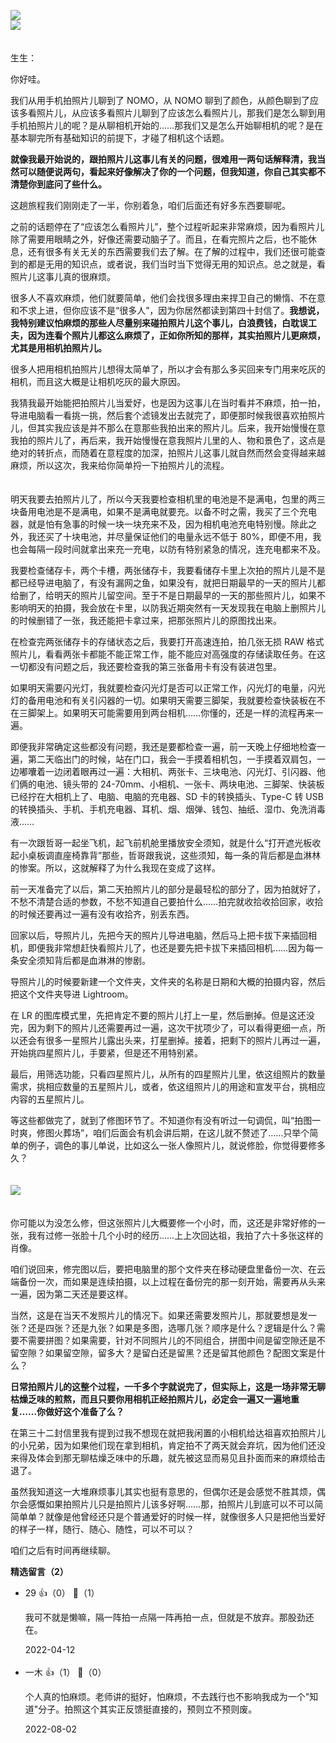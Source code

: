 [![](https://static001.geekbang.org/resource/image/e3/cc/e31228374f2e24964bac1b952b1499cc.jpg?wh=750x360)](http://time.geekbang.org/column/article/497138)  
[![](https://static001.geekbang.org/resource/image/yy/6a/yy1f97578940e5236d600e6b8166cd6a.jpg?wh=750x360)](http://time.geekbang.org/column/article/498025)

　  
生生：

你好哇。

我们从用手机拍照片儿聊到了 NOMO，从 NOMO 聊到了颜色，从颜色聊到了应该多看照片儿，从应该多看照片儿聊到了应该怎么看照片儿，那我们是怎么聊到用手机拍照片儿的呢？是从聊相机开始的……那我们又是怎么开始聊相机的呢？是在基本聊完所有基础知识的前提下，才碰了相机这个话题。

**就像我最开始说的，跟拍照片儿这事儿有关的问题，很难用一两句话解释清，我当然可以随便说两句，看起来好像解决了你的一个问题，但我知道，你自己其实都不清楚你到底问了些什么。**

这趟旅程我们刚刚走了一半，你别着急，咱们后面还有好多东西要聊呢。

之前的话题停在了“应该怎么看照片儿”，整个过程听起来非常麻烦，因为看照片儿除了需要用眼睛之外，好像还需要动脑子了。而且，在看完照片之后，也不能休息，还有很多有关无关的东西需要我们去了解。在了解的过程中，我们还很可能查到的都是无用的知识点，或者说，我们当时当下觉得无用的知识点。总之就是，看照片儿这事儿真的很麻烦。

很多人不喜欢麻烦，他们就要简单，他们会找很多理由来捍卫自己的懒惰、不在意和不求上进，但你应该不是“很多人”，因为你居然都读到第四十封信了。**我想说，我特别建议怕麻烦的那些人尽量别来碰拍照片儿这个事儿，白浪费钱，白耽误工夫，因为连看个照片儿都这么麻烦了，正如你所知的那样，其实拍照片儿更麻烦，尤其是用相机拍照片儿。**

很多人把用相机拍照片儿想得太简单了，所以才会有那么多买回来专门用来吃灰的相机，而且这大概是让相机吃灰的最大原因。

我猜我最开始能把拍照片儿当爱好，也是因为这事儿在当时看并不麻烦，拍一拍，导进电脑看一看挑一挑，然后套个滤镜发出去就完了，即便那时候我很喜欢拍照片儿，但其实我应该是并不那么在意那些我拍出来的照片儿。后来，我开始慢慢在意我拍的照片儿了，再后来，我开始慢慢在意我照片儿里的人、物和景色了，这点是绝对的转折点，而随着在意程度的加深，拍照片儿这事儿就自然而然会变得越来越麻烦，所以这次，我来给你简单捋一下拍照片儿的流程。  
　

明天我要去拍照片儿了，所以今天我要检查相机里的电池是不是满电，包里的两三块备用电池是不是满电，如果不是满电就要充。以备不时之需，我买了三个充电器，就是怕有急事的时候一块一块充来不及，因为相机电池充电特别慢。除此之外，我还买了十块电池，并尽量保证他们的电量永远不低于 80%，即便不用，我也会每隔一段时间就拿出来充一充电，以防有特别紧急的情况，连充电都来不及。

我要检查储存卡，两个卡槽，两张储存卡，我要看储存卡里上次拍的照片儿是不是都已经导进电脑了，有没有漏网之鱼，如果没有，就把日期最早的一天的照片儿都给删了，给明天的照片儿留空间。至于不是日期最早的一天的那些照片儿，如果不影响明天的拍摄，我会放在卡里，以防我近期突然有一天发现我在电脑上删照片儿的时候删错了一张，我还能把卡拿过来，把那张照片儿的原图找出来。

在检查完两张储存卡的存储状态之后，我要打开高速连拍，拍几张无损 RAW 格式照片儿，看看两张卡都能不能正常工作，能不能应对高强度的存储读取任务。在这一切都没有问题之后，我还要检查我的第三张备用卡有没有装进包里。

如果明天需要闪光灯，我就要检查闪光灯是否可以正常工作，闪光灯的电量，闪光灯的备用电池和有关引闪器的一切。如果明天需要三脚架，我就要检查快装板在不在三脚架上。如果明天可能需要用到两台相机……你懂的，还是一样的流程再来一遍。

即便我非常确定这些都没有问题，我还是要都检查一遍，前一天晚上仔细地检查一遍，第二天临出门的时候，站在门口，我会一手摸着相机包，一手摸着双肩包，一边嘟囔着一边闭着眼再过一遍：大相机、两张卡、三块电池、闪光灯、引闪器、他们俩的电池、镜头带的 24-70mm、小相机、一张卡、两块电池、三脚架、快装板已经拧在大相机上了、电脑、电脑的充电器、SD 卡的转换插头、Type-C 转 USB 的转换插头、手机、手机充电器、耳机、烟、烟弹、钱包、抽纸、湿巾、免洗消毒液……

有一次跟哲哥一起坐飞机，起飞前机舱里播放安全须知，就是什么“打开遮光板收起小桌板调直座椅靠背”那些，哲哥跟我说，这些须知，每一条的背后都是血淋林的惨案。所以，这就解释了为什么我现在变成了这样。

前一天准备完了以后，第二天拍照片儿的部分是最轻松的部分了，因为拍就好了，不愁不清楚合适的参数，不愁不知道自己要拍什么……拍完就收拾收拾回家，收拾的时候还要再过一遍有没有收拾齐，别丢东西。

回家以后，导照片儿，先把今天的照片儿导进电脑，然后马上把卡拔下来插回相机，即便我非常想赶快看照片儿了，也还是要先把卡拔下来插回相机……因为每一条安全须知背后都是血淋淋的惨剧。

导照片儿的时候要新建一个文件夹，文件夹的名称是日期和大概的拍摄内容，然后把这个文件夹导进 Lightroom。

在 LR 的图库模式里，先把肯定不要的照片儿打上一星，然后删掉。但是这还没完，因为剩下的照片儿还需要再过一遍，这次干扰项少了，可以看得更细一点，所以还会有很多一星照片儿露出头来，打星删掉。接着，把剩下的照片儿再过一遍，开始挑四星照片儿，手要紧，但是还不用特别紧。

最后，用筛选功能，只看四星照片儿，从所有的四星照片儿里，依这组照片的数量需求，挑相应数量的五星照片儿，或者，依这组照片儿的用途和宣发平台，挑相应内容的五星照片儿。

等这些都做完了，就到了修图环节了。不知道你有没有听过一句调侃，叫“拍图一时爽，修图火葬场”，咱们后面会有机会讲后期，在这儿就不赘述了……只举个简单的例子，调色的事儿单说，比如这么一张人像照片儿，就说修脸，你觉得要修多久？  
　

![](https://static001.geekbang.org/resource/image/a6/5a/a676665b73ac50eeab7cb12c1736ce5a.jpg?wh=2400x3598)

　  
你可能以为没怎么修，但这张照片儿大概要修一个小时，而，这还是非常好修的一张，我有过修一张脸十几个小时的经历……上上次回达祖，我拍了六十多张这样的肖像。

咱们说回来，修完图以后，要把电脑里的那个文件夹在移动硬盘里备份一次、在云端备份一次，而如果是连续拍摄，以上过程在备份完的那一刻开始，需要再从头来一遍，因为第二天还是要这样。

当然，这是在当天不发照片儿的情况下。如果还需要发照片儿，那就要想是发一张？还是四张？还是九张？如果是多图，选哪几张？顺序是什么？逻辑是什么？需要不需要拼图？如果需要，针对不同照片儿的不同组合，拼图中间是留空隙还是不留空隙？如果留空隙，留多大？是留白还是留黑？还是留其他颜色？配图文案是什么？

**日常拍照片儿的这整个过程，一千多个字就说完了，但实际上，这是一场非常无聊枯燥乏味的煎熬，而且只要你用相机正经拍照片儿，必定会一遍又一遍地重复……你做好这个准备了么？**

在第三十二封信里我有提到过我不想现在就把我闲置的小相机给达祖喜欢拍照片儿的小兄弟，因为如果他们现在拿到相机，肯定拍不了两天就会弃坑，因为他们还没来得及体会到那无聊枯燥乏味中的乐趣，就先被这显而易见且扑面而来的麻烦给击退了。

虽然我知道这一大堆麻烦事儿其实也挺有意思的，但偶尔还是会感觉不胜其烦，偶尔会感慨如果拍照片儿只是拍照片儿该多好啊……那，拍照片儿到底可以不可以简简单单？就像是他曾经还只是个普通爱好的时候一样，就像很多人只是把他当爱好的样子一样，随行、随心、随性，可以不可以？

咱们之后有时间再继续聊。
<div><strong>精选留言（2）</strong></div><ul>
<li><span>29</span> 👍（0） 💬（1）<p>我可不就是懒嘛，隔一阵拍一点隔一阵再拍一点，但就是不放弃。那股劲还在。</p>2022-04-12</li><br/><li><span>一木</span> 👍（1） 💬（0）<p>个人真的怕麻烦。老师讲的挺好，怕麻烦，不去践行也不影响我成为一个&quot;知道&quot;分子。拍照这个其实正反馈挺直接的，预则立不预则废。</p>2022-08-02</li><br/>
</ul>